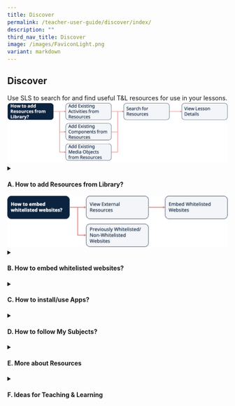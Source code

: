 ```yaml
---
title: Discover
permalink: /teacher-user-guide/discover/index/
description: ""
third_nav_title: Discover
image: /images/FaviconLight.png
variant: markdown
---
```

<h2>Discover</h2>
Use SLS to search for and find useful T&amp;L resources for use in your lessons.
<img alt="Flow Discover" src="/images/2Teacher/Flow-Discover.png">
<details>
 <summary><h4>A. How to add Resources from Library?</h4></summary>
<ul>
  <li><a target="_blank" href="/teacher-user-guide/discover/about-resources/">About Resources</a></li>
  <li><a target="_blank" href="/teacher-user-guide/discover/add-existing-activities-from-resources/">(A1,1) Add Existing Activities from Resources</a></li>
  <li><a target="_blank" href="/teacher-user-guide/discover/add-existing-components-from-resources/">(A1,2) Add Existing Components from Resources</a></li>
  <li><a target="_blank" href="/teacher-user-guide/discover/add-existing-components-from-resources/">(A1,3) Add Existing Media Objects from Resources</a></li>
  <li><a target="_blank" href="/teacher-user-guide/discover/search-for-resources/">(A2) Search for Resources (New)</a></li>
  <li><a target="_blank" href="/teacher-user-guide/discover/view-lesson-details/">(A3) View Lesson Details</a></li>
</ul>
</details>
<img alt="Flow Discover" src="/images/2Teacher/Flow-Discover1.svg">
<details><summary><h4>B. How to embed whitelisted websites?</h4></summary>
<ul>
<li><a href="/teacher-user-guide/discover/view-external-resources/" target="_blank">(B1,1) View External Resources (New)</a></li>
<li><a href="/teacher-user-guide/discover/previously-whitelisted-and-non-whitelisted-websites/" target="_blank">(B1,2)Previously Whitelisted/Non-Whitelisted Websites</a></li>
<li><a href="/teacher-user-guide/discover/embed-whitelisted-websites/" target="_blank">(B2) Embed Whitelisted Websites (Enhanced)</a></li>  
</ul>
</details>
<details><summary><h4>C. How to install/use Apps?</h4></summary>
<ul>
  <li><a href="/teacher-user-guide/discover/access-app-library/" target="_blank">(C1) Access App Library</a></li>
<li><a href="/teacher-user-guide/discover/embed-integrated-apps/" target="_blank">(C2) Embed Integrated Apps (New)</a></li>
</ul>
</details>
<details><summary><h4>D. How to follow My Subjects?</h4></summary>
<ul>
<li><a href="/teacher-user-guide/discover/access-my-subjects/" target="_blank">(D1) Access My Subjects</a></li>
<li><a target="_blank" href="/teacher-user-guide/discover/follow-and-unfollow-subjects/">(D2) Follow &amp; Unfollow Subjects</a></li>
</ul>
</details>	
<details><summary><h4>E. More about Resources</h4></summary>
<ul>
<li><a href="/teacher-user-guide/discover/make-a-copy-of-a-lesson/" target="_blank">(E1,i) Make a Copy of a Lesson</a></li>
<li><a target="_blank" href="/teacher-user-guide/discover/view-print-friendly-worksheet/">(E1,ii) View Print-Friendly Worksheet</a></li>
	<li><a target="_blank" href="/teacher-user-guide/discover/leave-reviews/">(E1,iii) Leave Reviews (New)</a></li>
	<li><a target="_blank" href="/teacher-user-guide/discover/about-adaptive-learning-system/">(E1,iv) About Adaptive Learning System</a></li>
</ul>
</details>
<details>
<summary><h4>F. Ideas for Teaching &amp; Learning</h4></summary>
<ul>
<li><a target="_blank" href="/files/Marcomms/Feature%20Highlights/r19 discovering whitelisted websites.pdf">Discovering Whitelisted Websites/Tools</a></li>
<li><a target="_blank" href="/teachers/sls-superhero-quiz/encourage-curiosity-through-class-groups/">(F1,i) Encourage Curiosity through Class Groups</a></li>
<li><a target="_blank" href="/teachers/sls-superhero-quiz/integrate-external-sites-and-applications/">(F1,ii) Integrate External Sites and Applications</a></li>
</ul>
</details>